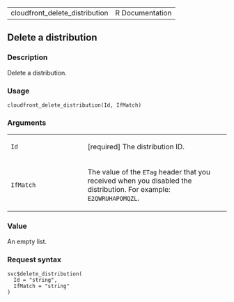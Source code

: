 <table style="width: 100%;">
<tbody>
<tr class="odd">
<td>cloudfront_delete_distribution</td>
<td style="text-align: right;">R Documentation</td>
</tr>
</tbody>
</table>

## Delete a distribution

### Description

Delete a distribution.

### Usage

    cloudfront_delete_distribution(Id, IfMatch)

### Arguments

<table>
<colgroup>
<col style="width: 35%" />
<col style="width: 65%" />
</colgroup>
<tbody>
<tr class="odd">
<td><code id="cloudfront_delete_distribution_:_Id">Id</code></td>
<td><p>[required] The distribution ID.</p></td>
</tr>
<tr class="even">
<td><code
id="cloudfront_delete_distribution_:_IfMatch">IfMatch</code></td>
<td><p>The value of the <code>ETag</code> header that you received when
you disabled the distribution. For example:
<code>E2QWRUHAPOMQZL</code>.</p></td>
</tr>
</tbody>
</table>

### Value

An empty list.

### Request syntax

    svc$delete_distribution(
      Id = "string",
      IfMatch = "string"
    )
